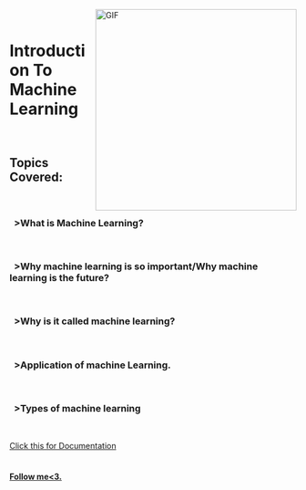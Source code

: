 <img align="right" alt="GIF"  width="353px" src="https://static.wixstatic.com/media/bb7b70_d5fde322f7914060b7d997ba9d506a50~mv2.gif" /><br>


<h1>Introduction To Machine Learning</h1><br>
<h2> Topics Covered:</h2><br>
<h3>&nbsp >What is Machine Learning?</h3><br>
<h3>&nbsp >Why machine learning is so important/Why machine learning is the future?</h3><br>
<h3>&nbsp >Why is it called machine learning?</h3><br>
<h3>&nbsp >Application of machine Learning.</h3><br>
<h3>&nbsp >Types of machine learning</h3><br>

<a href="https://github.com/Kushal997-das/Machine-Learning/blob/master/Introduction/Day1%20-Introduction%20to%20ML.ipynb">Click this for Documentation</a><br><br>
<a href="https://github.com/Kushal997-das"><h4>Follow me<3.</h4></a>

